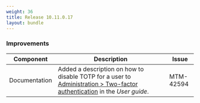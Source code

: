 ```yaml
---
weight: 36
title: Release 10.11.0.17
layout: bundle
---
```


### Improvements

<div><table ><colgroup>
<col style="width: 15%;"><col style="width: 70%;"><col style="width: 15%;"></colgroup>
<thead><tr>
<th>
Component</th>
<th>
Description</th>
<th>
Issue</th>
</tr>
</thead><tbody>

<tr>
<td>
Documentation</td>
<td> Added a description on how to disable TOTP for a user to <a href="https://cumulocity.com/guides/10.11.0/users-guide/administration/#tfa" class="no-ajaxy">Administration > Two-factor authentication</a> in the <i>User guide</i>. </td>
<td>
MTM-42594</td>
</tr>

</tbody></table></div>
